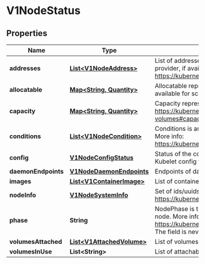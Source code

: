 
# V1NodeStatus

## Properties
Name | Type | Description | Notes
------------ | ------------- | ------------- | -------------
**addresses** | [**List&lt;V1NodeAddress&gt;**](V1NodeAddress.md) | List of addresses reachable to the node. Queried from cloud provider, if available. More info: https://kubernetes.io/docs/concepts/nodes/node/#addresses |  [optional]
**allocatable** | [**Map&lt;String, Quantity&gt;**](Quantity.md) | Allocatable represents the resources of a node that are available for scheduling. Defaults to Capacity. |  [optional]
**capacity** | [**Map&lt;String, Quantity&gt;**](Quantity.md) | Capacity represents the total resources of a node. More info: https://kubernetes.io/docs/concepts/storage/persistent-volumes#capacity |  [optional]
**conditions** | [**List&lt;V1NodeCondition&gt;**](V1NodeCondition.md) | Conditions is an array of current observed node conditions. More info: https://kubernetes.io/docs/concepts/nodes/node/#condition |  [optional]
**config** | [**V1NodeConfigStatus**](V1NodeConfigStatus.md) | Status of the config assigned to the node via the dynamic Kubelet config feature. |  [optional]
**daemonEndpoints** | [**V1NodeDaemonEndpoints**](V1NodeDaemonEndpoints.md) | Endpoints of daemons running on the Node. |  [optional]
**images** | [**List&lt;V1ContainerImage&gt;**](V1ContainerImage.md) | List of container images on this node |  [optional]
**nodeInfo** | [**V1NodeSystemInfo**](V1NodeSystemInfo.md) | Set of ids/uuids to uniquely identify the node. More info: https://kubernetes.io/docs/concepts/nodes/node/#info |  [optional]
**phase** | **String** | NodePhase is the recently observed lifecycle phase of the node. More info: https://kubernetes.io/docs/concepts/nodes/node/#phase The field is never populated, and now is deprecated. |  [optional]
**volumesAttached** | [**List&lt;V1AttachedVolume&gt;**](V1AttachedVolume.md) | List of volumes that are attached to the node. |  [optional]
**volumesInUse** | **List&lt;String&gt;** | List of attachable volumes in use (mounted) by the node. |  [optional]



